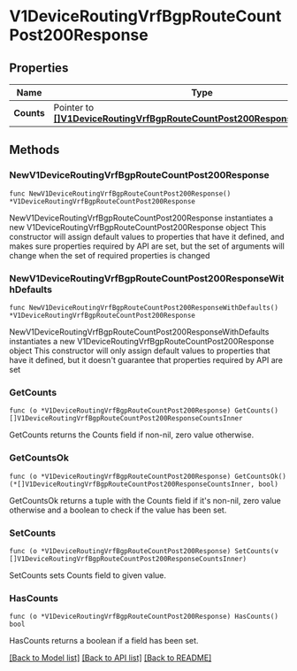 # V1DeviceRoutingVrfBgpRouteCountPost200Response

## Properties

Name | Type | Description | Notes
------------ | ------------- | ------------- | -------------
**Counts** | Pointer to [**[]V1DeviceRoutingVrfBgpRouteCountPost200ResponseCountsInner**](V1DeviceRoutingVrfBgpRouteCountPost200ResponseCountsInner.md) |  | [optional] 

## Methods

### NewV1DeviceRoutingVrfBgpRouteCountPost200Response

`func NewV1DeviceRoutingVrfBgpRouteCountPost200Response() *V1DeviceRoutingVrfBgpRouteCountPost200Response`

NewV1DeviceRoutingVrfBgpRouteCountPost200Response instantiates a new V1DeviceRoutingVrfBgpRouteCountPost200Response object
This constructor will assign default values to properties that have it defined,
and makes sure properties required by API are set, but the set of arguments
will change when the set of required properties is changed

### NewV1DeviceRoutingVrfBgpRouteCountPost200ResponseWithDefaults

`func NewV1DeviceRoutingVrfBgpRouteCountPost200ResponseWithDefaults() *V1DeviceRoutingVrfBgpRouteCountPost200Response`

NewV1DeviceRoutingVrfBgpRouteCountPost200ResponseWithDefaults instantiates a new V1DeviceRoutingVrfBgpRouteCountPost200Response object
This constructor will only assign default values to properties that have it defined,
but it doesn't guarantee that properties required by API are set

### GetCounts

`func (o *V1DeviceRoutingVrfBgpRouteCountPost200Response) GetCounts() []V1DeviceRoutingVrfBgpRouteCountPost200ResponseCountsInner`

GetCounts returns the Counts field if non-nil, zero value otherwise.

### GetCountsOk

`func (o *V1DeviceRoutingVrfBgpRouteCountPost200Response) GetCountsOk() (*[]V1DeviceRoutingVrfBgpRouteCountPost200ResponseCountsInner, bool)`

GetCountsOk returns a tuple with the Counts field if it's non-nil, zero value otherwise
and a boolean to check if the value has been set.

### SetCounts

`func (o *V1DeviceRoutingVrfBgpRouteCountPost200Response) SetCounts(v []V1DeviceRoutingVrfBgpRouteCountPost200ResponseCountsInner)`

SetCounts sets Counts field to given value.

### HasCounts

`func (o *V1DeviceRoutingVrfBgpRouteCountPost200Response) HasCounts() bool`

HasCounts returns a boolean if a field has been set.


[[Back to Model list]](../README.md#documentation-for-models) [[Back to API list]](../README.md#documentation-for-api-endpoints) [[Back to README]](../README.md)


